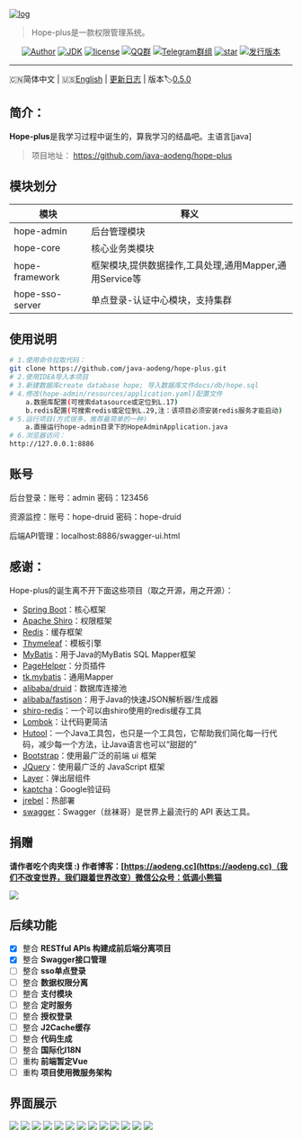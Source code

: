 [![log](https://i.loli.net/2018/12/30/5c28d022c657d.png)](https://github.com/java-aodeng/hope-plus)

> Hope-plus是一款权限管理系统。

<p align="center">
<a href="https://aodeng.cc"><img alt="Author" src="https://img.shields.io/badge/author-%E4%BD%8E%E8%B0%83%E5%B0%8F%E7%86%8A%E7%8C%AB-blue.svg"/></a>
<a href="https://github.com/java-aodeng/hope-plus"><img alt="JDK" src="https://img.shields.io/badge/JDK-1.8-orange.svg"/></a>
<a href="https://github.com/java-aodeng/hope-plus/blob/master/LICENSE"><img alt="license" src="https://img.shields.io/badge/license-MIT-red.svg"/></a>
<a href="https://jq.qq.com/?_wv=1027&k=574chhz"><img alt="QQ群" src="https://img.shields.io/badge/chat-%E4%BD%8E%E8%B0%83%E5%B0%8F%E7%86%8A%E7%8C%ABQQ%E7%BE%A4-yellow.svg"/></a>
<a href="https://t.me/joinchat/LSsyBxVKLGEkF5MtIhg6TQ"><img alt="Telegram群组" src="https://img.shields.io/badge/telegram-%E4%BD%8E%E8%B0%83%E5%B0%8F%E7%86%8A%E7%8C%AB--%E5%AE%98%E6%96%B9%E9%83%A8%E8%90%BD-orange.svg"/></a>
<a href="https://github.com/java-aodeng/hope-plus"><img alt="star" src="https://img.shields.io/github/stars/java-aodeng/hope-plus.svg?label=Stars&style=social"/></a>
<a href="https://github.com/java-aodeng/hope-plus/releases"><img alt="发行版本" src="https://img.shields.io/badge/release-%E5%8F%91%E8%A1%8C%E7%89%88%E6%9C%AC-red.svg"/></a>
</p>

------------------------------

🇨🇳简体中文 | 🇺🇸[English](./README-EN.md) | [更新日志](https://github.com/java-aodeng/hope-plus/commits/master) | 版本:label:[0.5.0](https://github.com/java-aodeng/hope-plus)

## 简介：

**Hope-plus**是我学习过程中诞生的，算我学习的结晶吧。主语言[java]

>项目地址： https://github.com/java-aodeng/hope-plus

## 模块划分

| 模块         | 释义                      |    
| ---------- | ----------------------- |
| hope-admin  | 后台管理模块 |      
| hope-core  | 核心业务类模块 |    
| hope-framework | 框架模块,提供数据操作,工具处理,通用Mapper,通用Service等 |
| hope-sso-server | 单点登录-认证中心模块，支持集群 |

## 使用说明

```bash
# 1.使用命令拉取代码：
git clone https://github.com/java-aodeng/hope-plus.git 
# 2.使用IDEA导入本项目
# 3.新建数据库create database hope; 导入数据库文件docs/db/hope.sql
# 4.修改(hope-admin/resources/application.yaml)配置文件
    a.数据库配置(可搜索datasource或定位到L.17)
    b.redis配置(可搜索redis或定位到L.29,注：该项目必须安装redis服务才能启动)
# 5.运行项目(方式很多，推荐最简单的一种)
    a.直接运行hope-admin目录下的HopeAdminApplication.java
# 6.浏览器访问：
http://127.0.0.1:8886
```

## 账号

后台登录：账号：admin 密码：123456

资源监控：账号：hope-druid 密码：hope-druid

后端API管理：localhost:8886/swagger-ui.html

## 感谢：

Hope-plus的诞生离不开下面这些项目（取之开源，用之开源）：

- [Spring Boot](https://github.com/spring-projects/spring-boot)：核心框架
- [Apache Shiro](https://github.com/apache/shiro)：权限框架
- [Redis](https://github.com/antirez/redis)：缓存框架
- [Thymeleaf](https://github.com/thymeleaf/thymeleaf)：模板引擎
- [MyBatis](https://github.com/mybatis/mybatis-3)：用于Java的MyBatis SQL Mapper框架
- [PageHelper](https://github.com/pagehelper/Mybatis-PageHelper)：分页插件
- [tk.mybatis](https://github.com/abel533/Mapper)：通用Mapper
- [alibaba/druid](https://github.com/alibaba/druid)：数据库连接池
- [alibaba/fastjson](https://github.com/alibaba/fastjson)：用于Java的快速JSON解析器/生成器
- [shiro-redis](https://github.com/alexxiyang/shiro-redis)：一个可以由shiro使用的redis缓存工具
- [Lombok](https://www.projectlombok.org/)：让代码更简洁
- [Hutool](https://github.com/looly/hutool)：一个Java工具包，也只是一个工具包，它帮助我们简化每一行代码，减少每一个方法，让Java语言也可以“甜甜的”
- [Bootstrap](https://github.com/twbs/bootstrap.git)：使用最广泛的前端 ui 框架
- [JQuery](https://github.com/jquery/jquery.git)：使用最广泛的 JavaScript 框架
- [Layer](https://github.com/sentsin/layer.git)：弹出层组件
- [kaptcha](https://github.com/penggle/kaptcha)：Google验证码
- [jrebel](https://zeroturnaround.com/software/jrebel/)：热部署
- [swagger](https://github.com/swagger-api/swagger-ui)：Swagger（丝袜哥）是世界上最流行的 API 表达工具。

## 捐赠

**请作者吃个肉夹馍 :) 作者博客：[https://aodeng.cc](https://aodeng.cc)（我们不改变世界，我们跟着世界改变）微信公众号：低调小熊猫**

![](https://i.loli.net/2018/12/31/5c29d3b18826d.png)

## 后续功能

- [x] 整合 **RESTful APIs 构建成前后端分离项目**
- [x] 整合 **Swagger接口管理**
- [ ] 整合 **sso单点登录**
- [ ] 整合 **数据权限分离**
- [ ] 整合 **支付模块**
- [ ] 整合 **定时服务**
- [ ] 整合 **授权登录**
- [ ] 整合 **J2Cache缓存**
- [ ] 整合 **代码生成**
- [ ] 整合 **国际化I18N**
- [ ] 重构 **前端暂定Vue**
- [ ] 重构 **项目使用微服务架构**

## 界面展示

![](https://i.loli.net/2018/12/31/5c29cfa636b7a.png)
![](https://i.loli.net/2018/12/31/5c29cfe24ef3c.png)
![](https://i.loli.net/2018/12/31/5c29d0f3e7f89.png)
![](https://i.loli.net/2018/12/31/5c29d08c40128.png)
![](https://i.loli.net/2018/12/31/5c29d08c4b71f.png)
![](https://i.loli.net/2018/12/31/5c29d188d68fe.png)
![](https://i.loli.net/2018/12/31/5c29d188daba1.png)
![](https://i.loli.net/2018/12/31/5c29d1ce428a5.png)
![](https://i.loli.net/2018/12/31/5c29d1ce60893.png)
![](https://i.loli.net/2018/12/31/5c29d1ce68318.png)
![](https://i.loli.net/2018/12/31/5c29d1ce66275.png)
![](https://i.loli.net/2018/12/31/5c29d1ce86b5e.png)
![](https://i.loli.net/2019/03/17/5c8e0bd37267a.png)